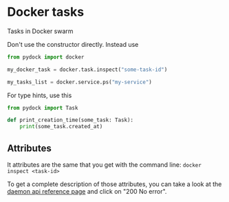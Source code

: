 # Docker tasks

Tasks in Docker swarm

Don't use the constructor directly. Instead use 
```python
from pydock import docker

my_docker_task = docker.task.inspect("some-task-id")

my_tasks_list = docker.service.ps("my-service")

```
For type hints, use this

```python
from pydock import Task

def print_creation_time(some_task: Task):
    print(some_task.created_at)
```


## Attributes

It attributes are the same that you get with the command line:
`docker inspect <task-id>`

To get a complete description of those attributes, you 
can take a look at the [daemon api reference page](https://docs.docker.com/engine/api/v1.40/#operation/TaskInspect) 
and click on "200 No error".
